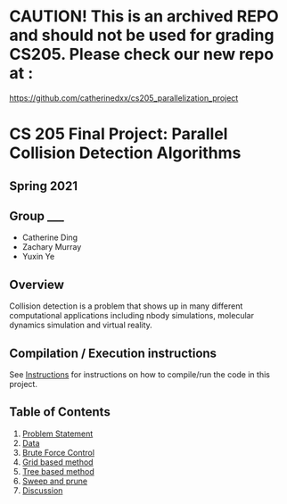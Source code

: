 # CAUTION! This is an archived REPO and should not be used for grading CS205. Please check our new repo at : 
https://github.com/catherinedxx/cs205_parallelization_project


# CS 205 Final Project: Parallel Collision Detection Algorithms

## Spring 2021

## Group ___

- Catherine Ding
- Zachary Murray
- Yuxin Ye

## Overview

Collision detection is a problem that shows up in many different computational applications including nbody simulations, molecular dynamics simulation and virtual reality.  

## Compilation / Execution instructions

See [Instructions](/Webpages/Instructions.md) for instructions on how to compile/run the code in this project. 


## Table of Contents
1. [Problem Statement](/Webpages/Statement.md)
3. [Data](/Webpages/Data.md)
4. [Brute Force Control](/Webpages/BruteForce.md)
5. [Grid based method](/Webpages/Grid.md)
6. [Tree based method](/Webpages/Tree.md)
7. [Sweep and prune](/Webpages/SAP.md)
12. [Discussion](/Webpages/Discussion.md)
